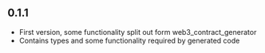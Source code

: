 ## 0.1.1

- First version, some functionality split out form web3_contract_generator
- Contains types and some functionality required by generated code

